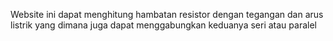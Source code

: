 Website ini dapat menghitung hambatan resistor dengan tegangan dan arus listrik yang dimana juga dapat menggabungkan keduanya seri atau paralel
